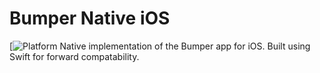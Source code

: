 # Bumper Native iOS
[![Platform](http://img.shields.io/badge/platform-ios-blue.svg?style=flat)
Native implementation of the Bumper app for iOS. Built using Swift for forward compatability.


